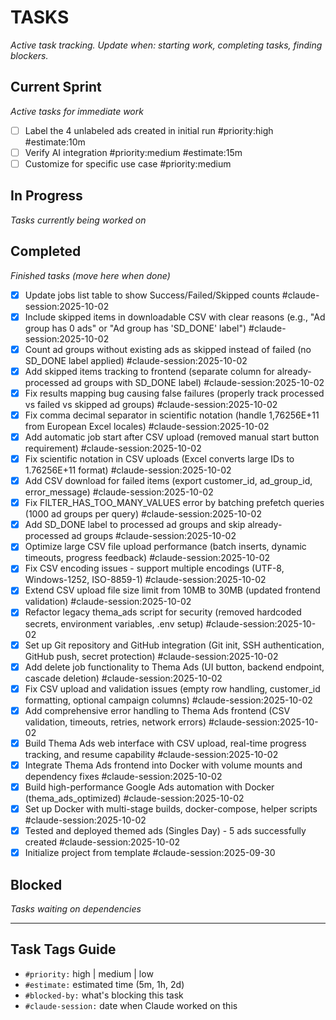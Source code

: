 # TASKS
_Active task tracking. Update when: starting work, completing tasks, finding blockers._

## Current Sprint
_Active tasks for immediate work_

- [ ] Label the 4 unlabeled ads created in initial run #priority:high #estimate:10m
- [ ] Verify AI integration #priority:medium #estimate:15m
- [ ] Customize for specific use case #priority:medium

## In Progress
_Tasks currently being worked on_

## Completed
_Finished tasks (move here when done)_

- [x] Update jobs list table to show Success/Failed/Skipped counts #claude-session:2025-10-02
- [x] Include skipped items in downloadable CSV with clear reasons (e.g., "Ad group has 0 ads" or "Ad group has 'SD_DONE' label") #claude-session:2025-10-02
- [x] Count ad groups without existing ads as skipped instead of failed (no SD_DONE label applied) #claude-session:2025-10-02
- [x] Add skipped items tracking to frontend (separate column for already-processed ad groups with SD_DONE label) #claude-session:2025-10-02
- [x] Fix results mapping bug causing false failures (properly track processed vs failed vs skipped ad groups) #claude-session:2025-10-02
- [x] Fix comma decimal separator in scientific notation (handle 1,76256E+11 from European Excel locales) #claude-session:2025-10-02
- [x] Add automatic job start after CSV upload (removed manual start button requirement) #claude-session:2025-10-02
- [x] Fix scientific notation in CSV uploads (Excel converts large IDs to 1.76256E+11 format) #claude-session:2025-10-02
- [x] Add CSV download for failed items (export customer_id, ad_group_id, error_message) #claude-session:2025-10-02
- [x] Fix FILTER_HAS_TOO_MANY_VALUES error by batching prefetch queries (1000 ad groups per query) #claude-session:2025-10-02
- [x] Add SD_DONE label to processed ad groups and skip already-processed ad groups #claude-session:2025-10-02
- [x] Optimize large CSV file upload performance (batch inserts, dynamic timeouts, progress feedback) #claude-session:2025-10-02
- [x] Fix CSV encoding issues - support multiple encodings (UTF-8, Windows-1252, ISO-8859-1) #claude-session:2025-10-02
- [x] Extend CSV upload file size limit from 10MB to 30MB (updated frontend validation) #claude-session:2025-10-02
- [x] Refactor legacy thema_ads script for security (removed hardcoded secrets, environment variables, .env setup) #claude-session:2025-10-02
- [x] Set up Git repository and GitHub integration (Git init, SSH authentication, GitHub push, secret protection) #claude-session:2025-10-02
- [x] Add delete job functionality to Thema Ads (UI button, backend endpoint, cascade deletion) #claude-session:2025-10-02
- [x] Fix CSV upload and validation issues (empty row handling, customer_id formatting, optional campaign columns) #claude-session:2025-10-02
- [x] Add comprehensive error handling to Thema Ads frontend (CSV validation, timeouts, retries, network errors) #claude-session:2025-10-02
- [x] Build Thema Ads web interface with CSV upload, real-time progress tracking, and resume capability #claude-session:2025-10-02
- [x] Integrate Thema Ads frontend into Docker with volume mounts and dependency fixes #claude-session:2025-10-02
- [x] Build high-performance Google Ads automation with Docker (thema_ads_optimized) #claude-session:2025-10-02
- [x] Set up Docker with multi-stage builds, docker-compose, helper scripts #claude-session:2025-10-02
- [x] Tested and deployed themed ads (Singles Day) - 5 ads successfully created #claude-session:2025-10-02
- [x] Initialize project from template #claude-session:2025-09-30

## Blocked
_Tasks waiting on dependencies_

---

## Task Tags Guide
- `#priority:` high | medium | low
- `#estimate:` estimated time (5m, 1h, 2d)
- `#blocked-by:` what's blocking this task
- `#claude-session:` date when Claude worked on this
